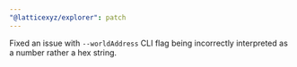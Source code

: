 ```yaml
---
"@latticexyz/explorer": patch
---
```


Fixed an issue with `--worldAddress` CLI flag being incorrectly interpreted as a number rather a hex string.
